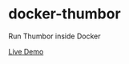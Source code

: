 docker-thumbor
==============

Run Thumbor inside Docker

[Live Demo](https://demo.legionx.org/launch)

